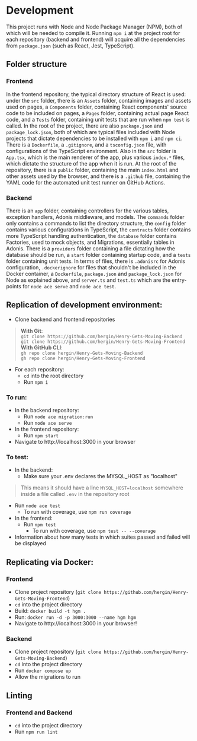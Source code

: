 # Development
This project runs with Node and Node Package Manager (NPM), both of which will be needed to compile it. Running `npm i` at the project root for each repository (backend and frontend) will acquire all the dependencies from `package.json` (such as React, Jest, TypeScript).

## Folder structure
### Frontend
In the frontend repository, the typical directory structure of React is used: under the `src` folder, there is an `Assets` folder, containing images and assets used on pages, a `Components` folder, containing React components' source code to be included on pages, a `Pages` folder, containing actual page React code, and a `Tests` folder, containing unit tests that are run when `npm test` is called. In the root of the project, there are also `package.json` and `package_lock.json`, both of which are typical files included with Node projects that dictate dependencies to be installed with `npm i` and `npm ci`. There is a `Dockerfile`, a `.gitignore`, and a `tsconfig.json` file, with configurations of the TypeScript environment. Also in the `src` folder is `App.tsx`, which is the main renderer of the app, plus various `index.*` files, which dictate the structure of the app when it is run. At the root of the repository, there is a `public` folder, containing the main `index.html` and other assets used by the browser, and there is a `.github` file, containing the YAML code for the automated unit test runner on GitHub Actions.

### Backend
There is an `app` folder, containing controllers for the various tables, exception handlers, Adonis middleware, and models. The `commands` folder only contains a commands to list the directory structure, the `config` folder contains various configurations in TypeScript, the `contracts` folder contains more TypeScript handling authentication, the `database` folder contains Factories, used to mock objects, and Migrations, essentially tables in Adonis. There is a `providers` folder containing a file dictating how the database should be run, a `start` folder containing startup code, and a `tests` folder containing unit tests. In terms of files, there is `.adonisrc` for Adonis configuration, `.dockerignore` for files that shouldn't be included in the Docker container, a `Dockerfile`, `package.json` and `package_lock.json` for Node as explained above, and `server.ts` and `test.ts` which are the entry-points for `node ace serve` and `node ace test`.

## Replication of development environment:
- Clone backend and frontend repositories
> **With Git**:<br>
>   `git clone https://github.com/hergin/Henry-Gets-Moving-Backend`<br>
>   `git clone https://github.com/hergin/Henry-Gets-Moving-Frontend`<br>
> **With GitHub CLI**:<br>
>   `gh repo clone hergin/Henry-Gets-Moving-Backend`<br>
>   `gh repo clone hergin/Henry-Gets-Moving-Frontend`<br>
- For each repository:
  - `cd` into the root directory
  - Run `npm i`
### To run:
- In the backend repository:
  - Run `node ace migration:run`
  - Run `node ace serve`
- In the frontend repository:
  - Run `npm start`
- Navigate to http://localhost:3000 in your browser
### To test:
- In the backend:
  - Make sure your .env declares the MYSQL_HOST as "localhost"
> This means it should have a line `MYSQL_HOST=localhost` somewhere inside a file called `.env` in the repository root
  - Run `node ace test`
    - To run with coverage, use `npm run coverage`
- In the frontend:
  - Run `npm test`
    - To run with coverage, use `npm test -- --coverage`
- Information about how many tests in which suites passed and failed will be displayed

## Replicating via Docker:
### Frontend
- Clone project repository (`git clone https://github.com/hergin/Henry-Gets-Moving-Frontend`)
- `cd` into the project directory
- Build: `docker build -t hgm .`
- Run: `docker run -d -p 3000:3000 --name hgm hgm`
- Navigate to http://localhost:3000 in your browser!

### Backend
- Clone project repository (`git clone https://github.com/hergin/Henry-Gets-Moving-Backend`)
- `cd` into the project directory
- Run `docker compose up`
- Allow the migrations to run

## Linting
### Frontend and Backend
- `cd` into the project directory
- Run `npm run lint`
